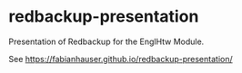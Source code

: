# redbackup-presentation
Presentation of Redbackup for the EnglHtw Module.

See https://fabianhauser.github.io/redbackup-presentation/
